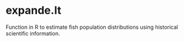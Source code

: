 # expande.lt
Function in R to estimate fish population distributions using historical scientific information.
